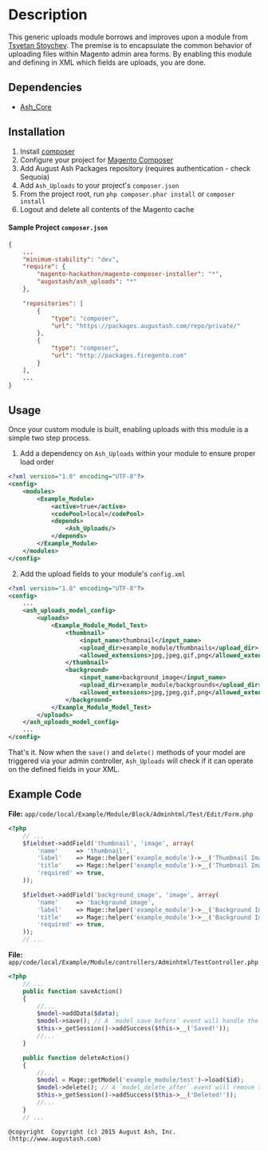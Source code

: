 # Description

This generic uploads module borrows and improves upon a module from [Tsvetan Stoychev](https://github.com/Jarlssen/Jarlssen_UploaderComponent). The premise is to encapsulate the common behavior of uploading files within Magento admin area forms. By enabling this module and defining in XML which fields are uploads, you are done.

Dependencies
------------

* [Ash_Core](https://github.com/augustash/ash_core)

Installation
------------

1. Install [composer](http://getcomposer.org/download/)
2. Configure your project for [Magento Composer](https://github.com/magento-hackathon/magento-composer-installer)
3. Add August Ash Packages repository (requires authentication - check Sequoia)
4. Add `Ash_Uploads` to your project's `composer.json`
5. From the project root, run `php composer.phar install` or `composer install`
6. Logout and delete all contents of the Magento cache

#### Sample Project `composer.json`

```json
{
    ...
    "minimum-stability": "dev",
    "require": {
        "magento-hackathon/magento-composer-installer": "*",
        "augustash/ash_uploads": "*"
    },

    "repositories": [
        {
            "type": "composer",
            "url": "https://packages.augustash.com/repo/private/"
        },
        {
            "type": "composer",
            "url": "http://packages.firegento.com"
        }
    ],
    ...
}

```

Usage
-----

Once your custom module is built, enabling uploads with this module is a simple two step process.

1. Add a dependency on `Ash_Uploads` within your module to ensure proper load order

```xml
<?xml version="1.0" encoding="UTF-8"?>
<config>
    <modules>
        <Example_Module>
            <active>true</active>
            <codePool>local</codePool>
            <depends>
                <Ash_Uploads/>
            </depends>
        </Example_Module>
    </modules>
</config>
```

2. Add the upload fields to your module's `config.xml`

```xml
<?xml version="1.0" encoding="UTF-8"?>
<config>
    ...
    <ash_uploads_model_config>
        <uploads>
            <Example_Module_Model_Test>
                <thumbnail>
                    <input_name>thumbnail</input_name>
                    <upload_dir>example_module/thumbnails</upload_dir>
                    <allowed_extensions>jpg,jpeg,gif,png</allowed_extensions>
                </thumbnail>
                <background>
                    <input_name>background_image</input_name>
                    <upload_dir>example_module/backgrounds</upload_dir>
                    <allowed_extensions>jpg,jpeg,gif,png</allowed_extensions>
                </background>
            </Example_Module_Model_Test>
        </uploads>
    </ash_uploads_model_config>
    ...
</config>
```


That's it. Now when the `save()` and `delete()` methods of your model are triggered via your admin controller, `Ash_Uploads` will check if it can operate on the defined fields in your XML.

Example Code
------------

**File:** `app/code/local/Example/Module/Block/Adminhtml/Test/Edit/Form.php`

```php
<?php
    // ...
    $fieldset->addField('thumbnail', 'image', array(
        'name'     => 'thumbnail',
        'label'    => Mage::helper('example_module')->__('Thumbnail Image'),
        'title'    => Mage::helper('example_module')->__('Thumbnail Image'),
        'required' => true,
    ));

    $fieldset->addField('background_image', 'image', array(
        'name'     => 'background_image',
        'label'    => Mage::helper('example_module')->__('Background Image'),
        'title'    => Mage::helper('example_module')->__('Background Image'),
        'required' => true,
    ));
    // ...
```

**File:** `app/code/local/Example/Module/controllers/Adminhtml/TestController.php`

```php
<?php
    // ...
    public function saveAction()
    {
        //...
        $model->addData($data);
        $model->save(); // A `model_save_before` event will handle the uploads
        $this->_getSession()->addSuccess($this->__('Saved!'));
        //...
    }

    public function deleteAction()
    {
        //...
        $model = Mage::getModel('example_module/test')->load($id);
        $model->delete(); // A `model_delete_after` event will remove the uploads
        $this->_getSession()->addSuccess($this->__('Deleted!'));
        //...
    }
    // ...
```

```
@copyright  Copyright (c) 2015 August Ash, Inc. (http://www.augustash.com)
```

